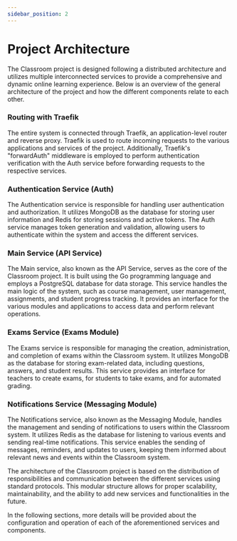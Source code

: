 ```yaml
---
sidebar_position: 2
---
```


# Project Architecture

The Classroom project is designed following a distributed architecture and utilizes multiple interconnected services to provide a comprehensive and dynamic online learning experience. Below is an overview of the general architecture of the project and how the different components relate to each other.

### Routing with Traefik

The entire system is connected through Traefik, an application-level router and reverse proxy. Traefik is used to route incoming requests to the various applications and services of the project. Additionally, Traefik's "forwardAuth" middleware is employed to perform authentication verification with the Auth service before forwarding requests to the respective services.

### Authentication Service (Auth)

The Authentication service is responsible for handling user authentication and authorization. It utilizes MongoDB as the database for storing user information and Redis for storing sessions and active tokens. The Auth service manages token generation and validation, allowing users to authenticate within the system and access the different services.

### Main Service (API Service)

The Main service, also known as the API Service, serves as the core of the Classroom project. It is built using the Go programming language and employs a PostgreSQL database for data storage. This service handles the main logic of the system, such as course management, user management, assignments, and student progress tracking. It provides an interface for the various modules and applications to access data and perform relevant operations.

### Exams Service (Exams Module)

The Exams service is responsible for managing the creation, administration, and completion of exams within the Classroom system. It utilizes MongoDB as the database for storing exam-related data, including questions, answers, and student results. This service provides an interface for teachers to create exams, for students to take exams, and for automated grading.

### Notifications Service (Messaging Module)

The Notifications service, also known as the Messaging Module, handles the management and sending of notifications to users within the Classroom system. It utilizes Redis as the database for listening to various events and sending real-time notifications. This service enables the sending of messages, reminders, and updates to users, keeping them informed about relevant news and events within the Classroom system.

The architecture of the Classroom project is based on the distribution of responsibilities and communication between the different services using standard protocols. This modular structure allows for proper scalability, maintainability, and the ability to add new services and functionalities in the future.

In the following sections, more details will be provided about the configuration and operation of each of the aforementioned services and components.